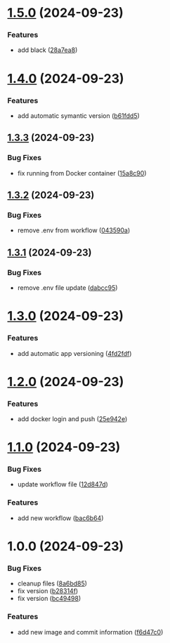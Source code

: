 # [1.5.0](https://github.com/do360now/semiconductor/compare/v1.4.0...v1.5.0) (2024-09-23)


### Features

* add black ([28a7ea8](https://github.com/do360now/semiconductor/commit/28a7ea81cb94bc45855fb8e40edec7b5ff9a0dd7))

# [1.4.0](https://github.com/do360now/semiconductor/compare/v1.3.3...v1.4.0) (2024-09-23)


### Features

* add automatic symantic version ([b61fdd5](https://github.com/do360now/semiconductor/commit/b61fdd588f3b7ac1e08591ee277ae5b2bdcb21bb))

## [1.3.3](https://github.com/do360now/semiconductor/compare/v1.3.2...v1.3.3) (2024-09-23)


### Bug Fixes

* fix running from Docker container ([15a8c90](https://github.com/do360now/semiconductor/commit/15a8c908886ee7183cb730c24cc61693d91c6131))

## [1.3.2](https://github.com/do360now/semiconductor/compare/v1.3.1...v1.3.2) (2024-09-23)


### Bug Fixes

* remove .env from workflow ([043590a](https://github.com/do360now/semiconductor/commit/043590a2d5bda517ee0e3f64948b5009997b8fdd))

## [1.3.1](https://github.com/do360now/semiconductor/compare/v1.3.0...v1.3.1) (2024-09-23)


### Bug Fixes

* remove .env file update ([dabcc95](https://github.com/do360now/semiconductor/commit/dabcc9576c622c8b5771273decac4cb2ef69594a))

# [1.3.0](https://github.com/do360now/semiconductor/compare/v1.2.0...v1.3.0) (2024-09-23)


### Features

* add automatic app versioning ([4fd2fdf](https://github.com/do360now/semiconductor/commit/4fd2fdfe21185dd2e923ac898c59811631c346b5))

# [1.2.0](https://github.com/do360now/semiconductor/compare/v1.1.0...v1.2.0) (2024-09-23)


### Features

* add docker login and push ([25e942e](https://github.com/do360now/semiconductor/commit/25e942e195c0230f5dad74ac53e3b6ad0c8580a8))

# [1.1.0](https://github.com/do360now/semiconductor/compare/v1.0.0...v1.1.0) (2024-09-23)


### Bug Fixes

* update workflow file ([12d847d](https://github.com/do360now/semiconductor/commit/12d847da128a44f3f04475c62ea9441d458392ed))


### Features

* add new workflow ([bac6b64](https://github.com/do360now/semiconductor/commit/bac6b6481bfc301dcd3830341d0b559676d02d5d))

# 1.0.0 (2024-09-23)


### Bug Fixes

* cleanup files ([8a6bd85](https://github.com/do360now/semiconductor/commit/8a6bd8537c30a0ae499fe0fc7c0af4420748faa5))
* fix version ([b28314f](https://github.com/do360now/semiconductor/commit/b28314f6c2df1635dba3c54410e031f15a249292))
* fix version ([bc49498](https://github.com/do360now/semiconductor/commit/bc49498466143f80f70d9c656eedfe244edbf4f6))


### Features

* add new image and commit information ([f6d47c0](https://github.com/do360now/semiconductor/commit/f6d47c0d8dd1b9c92b238bd07a2a6c70b2c97e6d))
